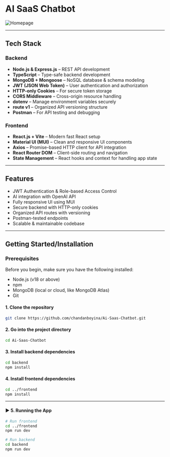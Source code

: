 # AI SaaS Chatbot 

![Homepage](screenshots/homepage.png)

---

## Tech Stack

### Backend
- **Node.js & Express.js** – REST API development  
- **TypeScript** – Type-safe backend development  
- **MongoDB + Mongoose** – NoSQL database & schema modeling  
- **JWT (JSON Web Token)** – User authentication and authorization  
- **HTTP-only Cookies** – For secure token storage  
- **CORS Middleware** – Cross-origin resource handling  
- **dotenv** – Manage environment variables securely  
- **route v1** – Organized API versioning structure  
- **Postman** – For API testing and debugging  

### Frontend
- **React.js + Vite** – Modern fast React setup  
- **Material UI (MUI)** – Clean and responsive UI components  
- **Axios** – Promise-based HTTP client for API integration  
- **React Router DOM** – Client-side routing and navigation  
- **State Management** – React hooks and context for handling app state  

---


## Features
- JWT Authentication & Role-based Access Control  
- AI integration with OpenAI API  
- Fully responsive UI using MUI  
- Secure backend with HTTP-only cookies  
- Organized API routes with versioning  
- Postman-tested endpoints  
- Scalable & maintainable codebase  

---


## Getting Started/Installation

### Prerequisites

Before you begin, make sure you have the following installed:
- Node.js (v18 or above)
- npm 
- MongoDB (local or cloud, like MongoDB Atlas)
- Git

#### 1. Clone the repository
```bash
git clone https://github.com/chandanboyina/Ai-Saas-Chatbot.git
```

#### 2. Go into the project directory
```bash
cd Ai-Saas-Chatbot
```

#### 3. Install backend dependencies
```bash
cd backend
npm install
```

#### 4. Install frontend dependencies
```bash
cd ../frontend
npm install
```


---

#### ▶️ **5. Running the App**

```bash
# Run frontend
cd ../frontend
npm run dev

# Run backend
cd backend
npm run dev
```




